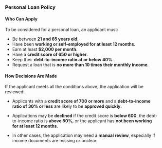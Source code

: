 ### **Personal Loan Policy**

#### **Who Can Apply**

To be considered for a personal loan, an applicant must:

- Be between **21 and 65 years old**.
- Have been **working or self-employed for at least 12 months**.
- Earn at least **$2,000 per month**.
- Have a **credit score of 650 or higher**.
- Keep their **debt-to-income ratio at or below 40%**.
- Request a loan that is **no more than 10 times their monthly income**.

#### **How Decisions Are Made**

If the applicant meets all the conditions above, the application will be reviewed.

- Applicants with a **credit score of 700 or more** and a **debt-to-income ratio of 30% or less** are likely to be **approved quickly**.

- Applications may be **declined** if the credit score is **below 600**, the debt-to-income ratio is **above 50%**, or the applicant has **not been working for at least 12 months**.

- In other cases, the application may need a **manual review**, especially if income documents are missing or unclear.
